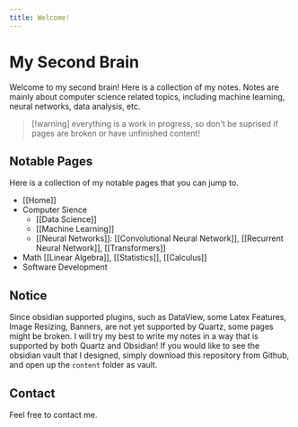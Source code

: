 ```yaml
---
title: Welcome!
---
```

# My Second Brain

Welcome to my second brain! Here is a collection of my notes. Notes are mainly about computer science related topics, including machine learning, neural networks, data analysis, etc.

> [!warning] everything is a work in progress, so don't be suprised if pages are broken or have unfinished content!
## Notable Pages
Here is a collection of my notable pages that you can jump to.
- [[Home]]
- Computer Sience
	- [[Data Science]]
	- [[Machine Learning]]
	- [[Neural Networks]]: [[Convolutional Neural Network]], [[Recurrent Neural Network]], [[Transformers]]
- Math [[Linear Algebra]], [[Statistics]], [[Calculus]]
- Software Development
## Notice
Since obsidian supported plugins, such as DataView, some Latex Features, Image Resizing, Banners, are not yet supported by Quartz, some pages might be broken. I will try my best to write my notes in a way that is supported by both Quartz and Obsidian! If you would like to see the obsidian vault that I designed, simply download this repository from Github, and open up the `content` folder as vault.
## Contact
Feel free to contact me.



